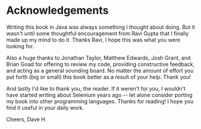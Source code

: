# Acknowledgements

Writing this book in Java was always something I thought about doing. But it wasn't until some thoughtful encouragement from Ravi Gupta that I finally made up my mind to do it. Thanks Ravi, I hope this was what you were looking for.

Also a huge thanks to Jonathan Taylor, Matthew Edwards, Josh Grant, and Brian Goad for offering to review my code, providing constructive feedback, and acting as a general sounding board. No matter the amount of effort you put forth (big or small) this book better as a result of your help. Thank you!

And lastly I'd like to thank you, the reader. If it weren't for you, I wouldn't have started writing about Selenium years ago -- let alone consider porting my book into other programming languages. Thanks for reading! I hope you find it useful in your daily work.


Cheers,
Dave H
